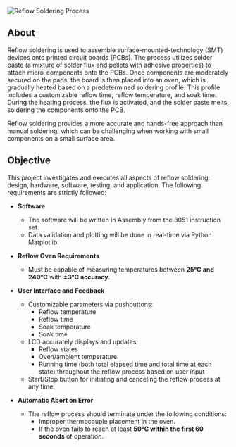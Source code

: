 ![Reflow Soldering Process]((https://github.com/harryHatesCPEN211/ELEC291_project_1/blob/eb1a9bda3876f7ce5a50482ae54d57ed98568fc2/Picture%201.png))
## About

Reflow soldering is used to assemble surface-mounted-technology (SMT) devices onto printed circuit boards (PCBs). The process utilizes solder paste (a mixture of solder flux and pellets with adhesive properties) to attach micro-components onto the PCBs. Once components are moderately secured on the pads, the board is then placed into an oven, which is gradually heated based on a predetermined soldering profile. This profile includes a customizable reflow time, reflow temperature, and soak time. During the heating process, the flux is activated, and the solder paste melts, soldering the components onto the PCB.

Reflow soldering provides a more accurate and hands-free approach than manual soldering, which can be challenging when working with small components on a small surface area.

## Objective

This project investigates and executes all aspects of reflow soldering: design, hardware, software, testing, and application. The following requirements are strictly followed:

- **Software**  
  - The software will be written in Assembly from the 8051 instruction set.  
  - Data validation and plotting will be done in real-time via Python Matplotlib.  

- **Reflow Oven Requirements**  
  - Must be capable of measuring temperatures between **25℃ and 240℃** with **±3℃ accuracy**.  

- **User Interface and Feedback**  
  - Customizable parameters via pushbuttons:  
    - Reflow temperature  
    - Reflow time  
    - Soak temperature  
    - Soak time  
  - LCD accurately displays and updates:  
    - Reflow states  
    - Oven/ambient temperature  
    - Running time (both total elapsed time and total time at each state) throughout the reflow process based on user input  
  - Start/Stop button for initiating and canceling the reflow process at any time.  

- **Automatic Abort on Error**  
  - The reflow process should terminate under the following conditions:  
    - Improper thermocouple placement in the oven.  
    - If the oven fails to reach at least **50℃ within the first 60 seconds** of operation.  



